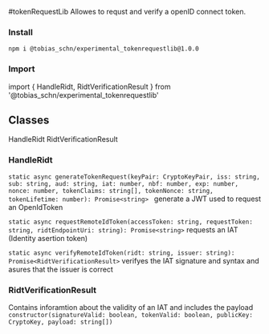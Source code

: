 #tokenRequestLib
Allowes to requst and verify a openID connect token.

###  Install
```npm i @tobias_schn/experimental_tokenrequestlib@1.0.0```
### Import
import { HandleRidt, RidtVerificationResult } from '@tobias_schn/experimental_tokenrequestlib'

## Classes
HandleRidt
RidtVerificationResult

### HandleRidt
```static async generateTokenRequest(keyPair: CryptoKeyPair, iss: string, sub: string, aud: string, iat: number, nbf: number, exp: number, nonce: number, tokenClaims: string[], tokenNonce: string, tokenLifetime: number): Promise<string> ```
generate a JWT used to request an OpenIdToken

```static async requestRemoteIdToken(accessToken: string, requestToken: string, ridtEndpointUri: string): Promise<string>```
requests an IAT (Identity asertion token)

```static async verifyRemoteIdToken(ridt: string, issuer: string): Promise<RidtVerificationResult>```
verifyes the IAT signature and syntax and asures that the issuer is correct

### RidtVerificationResult
Contains inforamtion about the validity of an IAT and includes the payload
```constructor(signatureValid: boolean, tokenValid: boolean, publicKey: CryptoKey, payload: string[])```
